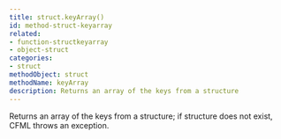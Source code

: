 ```yaml
---
title: struct.keyArray()
id: method-struct-keyarray
related:
- function-structkeyarray
- object-struct
categories:
- struct
methodObject: struct
methodName: keyArray
description: Returns an array of the keys from a structure
---
```


Returns an array of the keys from a structure; if structure does not exist, CFML throws an exception.
